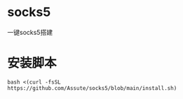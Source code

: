 # socks5
一键socks5搭建

# 安装脚本

```shell script
bash <(curl -fsSL https://github.com/Assute/socks5/blob/main/install.sh)
```
